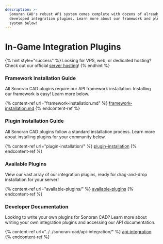 ```yaml
---
description: >-
  Sonoran CAD's robust API system comes complete with dozens of already
  developed integration plugins. Learn more about our framework and plugin
  system below!
---
```


# In-Game Integration Plugins

{% hint style="success" %}
Looking for VPS, web, or dedicated hosting? Check out our official [server hosting](../../other-products/server-hosting.md)!
{% endhint %}

### Framework Installation Guide

All Sonoran CAD plugins require our API framework installation. Installing our framework is easy! Learn more below.

{% content-ref url="framework-installation.md" %}
[framework-installation.md](framework-installation.md)
{% endcontent-ref %}

### Plugin Installation Guide

All Sonoran CAD plugins follow a standard installation process. Learn more about installing plugins for your community below.

{% content-ref url="plugin-installation/" %}
[plugin-installation](plugin-installation/)
{% endcontent-ref %}

### Available Plugins

View our vast array of our integration plugins, ready for drag-and-drop installation for your server!

{% content-ref url="available-plugins/" %}
[available-plugins](available-plugins/)
{% endcontent-ref %}



### Developer Documentation

Looking to write your own plugins for Sonoran CAD? Learn more about writing your own integration plugins and accessing our API documentation.

{% content-ref url="../../sonoran-cad/api-integration/" %}
[api-integration](../../sonoran-cad/api-integration/)
{% endcontent-ref %}

